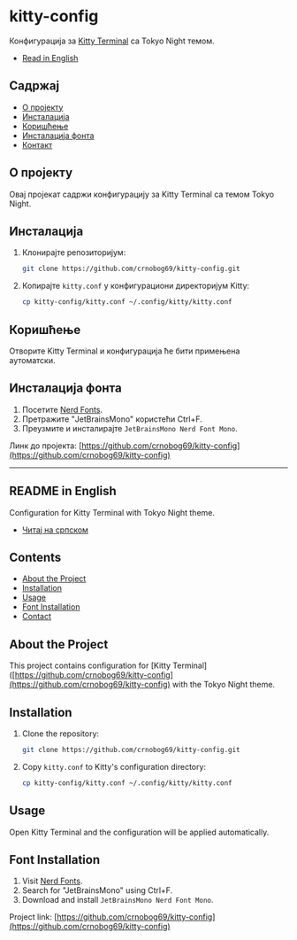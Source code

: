 # kitty-config

Конфигурација за [Kitty Terminal](https://sw.kovidgoyal.net/kitty/) са Tokyo Night темом.

- [Read in English](#readme-in-english)

## Садржај

- [О пројекту](#о-пројекту)
- [Инсталација](#инсталација)
- [Коришћење](#коришћење)
- [Инсталација фонта](#инсталација-фонта)
- [Контакт](#контакт)


## О пројекту

Овај пројекат садржи конфигурацију за Kitty Terminal са темом Tokyo Night.

## Инсталација

1. Клонирајте репозиторијум:
    ```bash
    git clone https://github.com/crnobog69/kitty-config.git
    ```
2. Копирајте `kitty.conf` у конфигурациони директоријум Kitty:
    ```bash
    cp kitty-config/kitty.conf ~/.config/kitty/kitty.conf
    ```

## Коришћење

Отворите Kitty Terminal и конфигурација ће бити примењена аутоматски.

## Инсталација фонта

1. Посетите [Nerd Fonts](https://github.com/ryanoasis/nerd-fonts/releases).
2. Претражите "JetBrainsMono" користећи Ctrl+F.
3. Преузмите и инсталирајте `JetBrainsMono Nerd Font Mono`.


Линк до пројекта: [https://github.com/crnobog69/kitty-config](https://github.com/crnobog69/kitty-config)

---

## README in English

Configuration for Kitty Terminal with Tokyo Night theme.

- [Читај на српском](#readme-na-srpskom)

## Contents

- [About the Project](#about-the-project)
- [Installation](#installation)
- [Usage](#usage)
- [Font Installation](#font-installation)
- [Contact](#contact)


## About the Project

This project contains configuration for [Kitty Terminal]([https://github.com/crnobog69/kitty-config](https://github.com/crnobog69/kitty-config) with the Tokyo Night theme.

## Installation

1. Clone the repository:
    ```bash
    git clone https://github.com/crnobog69/kitty-config.git
    ```
2. Copy `kitty.conf` to Kitty's configuration directory:
    ```bash
    cp kitty-config/kitty.conf ~/.config/kitty/kitty.conf
    ```

## Usage

Open Kitty Terminal and the configuration will be applied automatically.

## Font Installation

1. Visit [Nerd Fonts](https://github.com/ryanoasis/nerd-fonts/releases).
2. Search for "JetBrainsMono" using Ctrl+F.
3. Download and install `JetBrainsMono Nerd Font Mono`.


Project link: [https://github.com/crnobog69/kitty-config](https://github.com/crnobog69/kitty-config)
